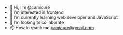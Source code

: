 - 👋 Hi, I’m @camicure
- 👀 I’m interested in frontend
- 🌱 I’m currently learning web developer and JavaScript
- 💞️ I’m looking to collaborate 
- 📫 How to reach me camicure@gmail.com

<!---
camicure/camicure is a ✨ special ✨ repository because its `README.md` (this file) appears on your GitHub profile.
You can click the Preview link to take a look at your changes.
--->
